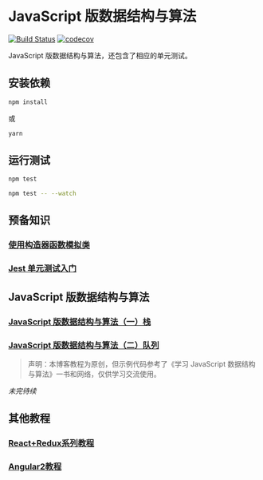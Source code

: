 # JavaScript 版数据结构与算法
[![Build Status](https://travis-ci.org/lewis617/javascript-datastructures-algorithms.svg?branch=master)](https://travis-ci.org/lewis617/javascript-datastructures-algorithms)
[![codecov](https://codecov.io/gh/lewis617/javascript-datastructures-algorithms/branch/master/graph/badge.svg)](https://codecov.io/gh/lewis617/javascript-datastructures-algorithms)

JavaScript 版数据结构与算法，还包含了相应的单元测试。

## 安装依赖

```bash
npm install
```

或

```bash
yarn
```

## 运行测试

```bash
npm test

npm test -- --watch
```

## 预备知识

### [使用构造器函数模拟类](https://lewis617.github.io/2017/02/15/construcor-function-create-class/)

### [Jest 单元测试入门](https://lewis617.github.io/2017/02/15/start-jest/)

## JavaScript 版数据结构与算法

### [JavaScript 版数据结构与算法（一）栈](https://lewis617.github.io/2017/02/15/stack/)
### [JavaScript 版数据结构与算法（二）队列](https://lewis617.github.io/2017/02/15/queue/)

> 声明：本博客教程为原创，但示例代码参考了《学习 JavaScript 数据结构与算法》一书和网络，仅供学习交流使用。

*未完待续*

## 其他教程

### [React+Redux系列教程](https://github.com/lewis617/react-redux-tutorial)

### [Angular2教程](https://github.com/lewis617/angular2-tutorial)
